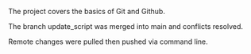 The project covers the basics of Git and Github.

The branch update_script was merged into main and conflicts resolved.

Remote changes were pulled then pushed via command line.
